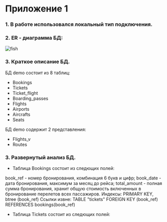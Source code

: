 # Приложение 1

### 1. В работе использовался локальный тип подключения. 
### 2. ER - диаграмма БД:

![fish](https://user-images.githubusercontent.com/72889535/151113231-b3978797-3a08-4ba5-b9e8-46d873ef2ccf.jpg)
### 3. Краткое описание БД.
БД demo состоит из 8 таблиц:
- Bookings
- Tickets
- Ticket_flight
- Boarding_passes
- Flights
- Airports
- Aircrafts
- Seats

БД demo содержит 2 представления:
- Flights_v
- Routes

### 3. Развернутый анализ БД.
- Таблица Bookings состоит из следющих полей:

book_ref - номер бронирования, комбинация 6 букв и цифр;
book_date - дата бронирования, максимум за месяц до рейса;
total_amount - полная сумма бронирования, хранит общую стоимость включенных в бронирование перелетов всех пассажиров.
Индексы:
 PRIMARY KEY, btree (book_ref)
Ссылки извне:
 TABLE "tickets" FOREIGN KEY (book_ref) REFERENCES bookings(book_ref)

- Таблица Tickets состоит из следющих полей:
